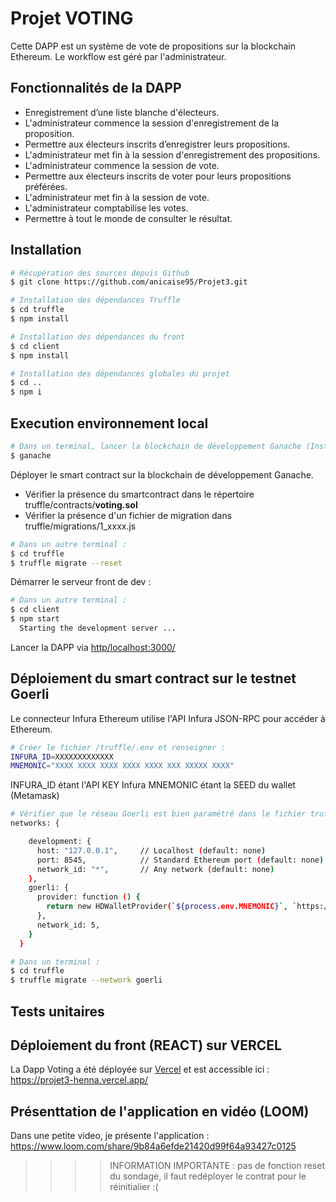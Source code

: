 # Projet VOTING

Cette DAPP est un système de vote de propositions sur la blockchain Ethereum. Le workflow est géré par l'administrateur.

## Fonctionnalités de la DAPP

- Enregistrement d’une liste blanche d'électeurs. 
- L'administrateur commence la session d'enregistrement de la proposition.
- Permettre aux électeurs inscrits d’enregistrer leurs propositions.
- L'administrateur met fin à la session d'enregistrement des propositions.
- L'administrateur commence la session de vote.
- Permettre aux électeurs inscrits de voter pour leurs propositions préférées.
- L'administrateur met fin à la session de vote.
- L'administrateur comptabilise les votes.
- Permettre à tout le monde de consulter le résultat.

## Installation

```sh
# Récupération des sources depuis Github
$ git clone https://github.com/anicaise95/Projet3.git
```

```sh
# Installation des dépendances Truffle
$ cd truffle
$ npm install
```

```sh
# Installation des dépendances du front 
$ cd client
$ npm install
```

```sh
# Installation des dépendances globales du projet 
$ cd ..
$ npm i
```


## Execution environnement local

```sh
# Dans un terminal, lancer la blockchain de développement Ganache (Installer Ganache au préalable si ce n'est pas fait)
$ ganache
```


Déployer le smart contract sur la blockchain de développement Ganache.
<ul>
 <li>Vérifier la présence du smartcontract dans le répertoire truffle/contracts/<b>voting.sol</b></li>
  <li>Vérifier la présence d'un fichier de migration dans truffle/migrations/1_xxxx.js</li>
</ul>

```sh
# Dans un autre terminal :
$ cd truffle
$ truffle migrate --reset
```

Démarrer le serveur front de dev : 

```sh
# Dans un autre terminal :
$ cd client
$ npm start
  Starting the development server ...
```

Lancer la DAPP via <a href='http/localhost:3000/'>http/localhost:3000/</a>

## Déploiement du smart contract sur le testnet Goerli

Le connecteur Infura Ethereum utilise l'API Infura JSON-RPC pour accéder à Ethereum.

```sh
# Créer le fichier /truffle/.env et renseigner :
INFURA_ID=XXXXXXXXXXXXX
MNEMONIC="XXXX XXXX XXXX XXXX XXXX XXX XXXXX XXXX"
```

INFURA_ID étant l'API KEY Infura
MNEMONIC étant la SEED du wallet (Metamask)

```sh
# Vérifier que le réseau Goerli est bien paramétré dans le fichier truffle/truffle-config.js
networks: {

    development: {
      host: "127.0.0.1",     // Localhost (default: none)
      port: 8545,            // Standard Ethereum port (default: none)
      network_id: "*",       // Any network (default: none)
    },
    goerli: {
      provider: function () {
        return new HDWalletProvider(`${process.env.MNEMONIC}`, `https://goerli.infura.io/v3/${process.env.INFURA_ID}`)
      },
      network_id: 5,
    }
  }
```

```sh
# Dans un terminal :
$ cd truffle
$ truffle migrate --network goerli 
```

## Tests unitaires


## Déploiement du front (REACT) sur VERCEL

La Dapp Voting a été déployée sur <a href='https://vercel.com/'>Vercel</a> et est accessible ici : <a href='https://projet3-henna.vercel.app/'>https://projet3-henna.vercel.app/</a>


## Présenttation de l'application en vidéo (LOOM)

Dans une petite video, je présente l'application : https://www.loom.com/share/9b84a6efde21420d99f64a93427c0125


>>>> INFORMATION IMPORTANTE : pas de fonction reset du sondage, il faut redéployer le contrat pour le réinitialier :( 
